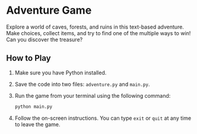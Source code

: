 # Adventure Game

Explore a world of caves, forests, and ruins in this text-based adventure. Make choices, collect items, and try to find one of the multiple ways to win! Can you discover the treasure?

## How to Play

1.  Make sure you have Python installed.
2.  Save the code into two files: `adventure.py` and `main.py`.
3.  Run the game from your terminal using the following command:

    ```bash
    python main.py
    ```
4.  Follow the on-screen instructions. You can type `exit` or `quit` at any time to leave the game.